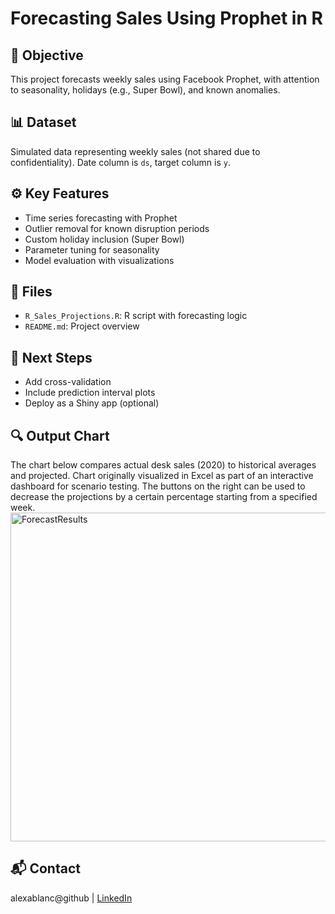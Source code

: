 # Forecasting Sales Using Prophet in R

## 🧠 Objective
This project forecasts weekly sales using Facebook Prophet, with attention to seasonality, holidays (e.g., Super Bowl), and known anomalies.

## 📊 Dataset
Simulated data representing weekly sales (not shared due to confidentiality). Date column is `ds`, target column is `y`.

## ⚙️ Key Features
- Time series forecasting with Prophet
- Outlier removal for known disruption periods
- Custom holiday inclusion (Super Bowl)
- Parameter tuning for seasonality
- Model evaluation with visualizations

## 📁 Files
- `R_Sales_Projections.R`: R script with forecasting logic
- `README.md`: Project overview

## 🧩 Next Steps
- Add cross-validation
- Include prediction interval plots
- Deploy as a Shiny app (optional)

## 🔍 Output Chart
The chart below compares actual desk sales (2020) to historical averages and projected. Chart originally visualized in Excel as part of an interactive dashboard for scenario testing. The buttons on the right can be used to decrease the projections by a certain percentage starting from a specified week.
<img width="1281" height="526" alt="ForecastResults" src="https://github.com/user-attachments/assets/9e2d66b1-ba24-4c1b-92c3-96a926af29bf" />

## 📬 Contact
alexablanc@github | [LinkedIn](your-link)
